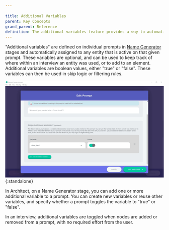 ```yaml
---

title: Additional Variables
parent: Key Concepts
grand_parent: Reference
definition: The additional variables feature provides a way to automatically assign a the value of a variable when creating a node or edge.
---
```

"Additional variables" are defined on individual prompts in [Name Generator](../interface-documentation/name-generator-using-forms.md) stages and automatically assigned to any entity that is active on that given prompt. These variables are optional, and can be used to keep track of where within an interview an entity was used, or to add to an element. Additional variables are boolean values, either "true" or "false". These variables can then be used in skip logic or filtering rules.

![Managing additional variables on a Name Generator prompt in Architect](../../assets/img/key-concepts/additional-variables/additional-variables.png){:standalone}

In Architect, on a Name Generator stage, you can add one or more additional variable to a prompt. You can create new variables or reuse other variables, and specify whether a prompt toggles the variable to "true" or "false".

In an interview, additional variables are toggled when nodes are added or removed from a prompt, with no required effort from the user.
